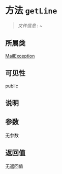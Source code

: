# 方法 `getLine`

> *文件信息* : ~

## 所属类 

[MailException](../MailException.md)

## 可见性

 public 

## 说明



## 参数


无参数


## 返回值

无返回值
